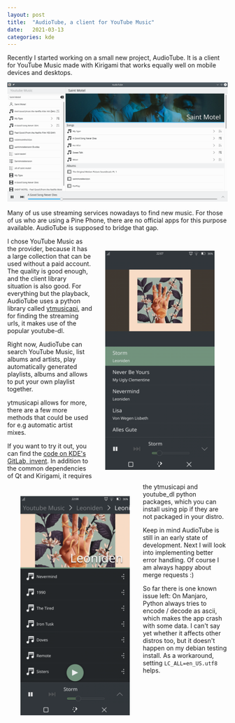 ```yaml
---
layout: post
title:  "AudioTube, a client for YouTube Music"
date:   2021-03-13
categories: kde
---
```


Recently I started working on a small new project, AudioTube.
It is a client for YouTube Music made with Kirigami that works equally well on mobile devices and desktops.

![AudioTube on a desktop](/img/audiotube_desktop.png)

Many of us use streaming services nowadays to find new music.
For those of us who are using a Pine Phone, there are no official apps for this purpose available.
AudioTube is supposed to bridge that gap.

<img height=500px style="float: right;  padding: 30px" alt="AudioTube showing an automatic playlist on my Pine Phone" src="/img/audiotube_mobile_playlist.png">

I chose YouTube Music as the provider, because it has a large collection that can be used without a paid account.
The quality is good enough, and the client library situation is also good.
For everything but the playback, AudioTube uses a python library called [ytmusicapi](https://ytmusicapi.readthedocs.io/en/latest/reference.html),
and for finding the streaming urls, it makes use of the popular youtube-dl.

Right now, AudioTube can search YouTube Music, list albums and artists, play automatically generated playlists, albums and allows to put your own playlist together.

<img height=500px style="float: left; padding: 30px" alt="The album view on mobile" src="/img/audiotube_mobile.png">

ytmusicapi allows for more, there are a few more methods that could be used for e.g automatic artist mixes.

If you want to try it out, you can find the [code on KDE's GitLab, invent](https://invent.kde.org/jbbgameich/audiotube).
In addition to the common dependencies of Qt and Kirigami, it requires the ytmusicapi and youtube_dl python packages, which you can install using pip if they are not packaged in your distro.

Keep in mind AudioTube is still in an early state of development. Next I will look into implementing better error handling.
Of course I am always happy about merge requests :)

So far there is one known issue left:
On Manjaro, Python always tries to encode / decode as ascii, which makes the app crash with some data. I can't say yet whether it affects other distros too, but it doesn't happen on my debian testing install.
As a workaround, setting `LC_ALL=en_US.utf8` helps.
